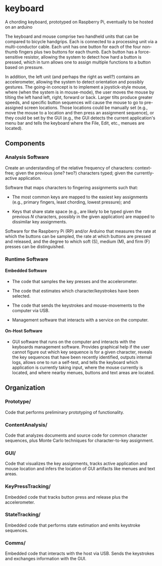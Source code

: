 # keyboard
A chording keyboard, prototyped on Raspberry Pi, eventually to be hosted on an arduino

The keyboard and mouse comprise two handheld units that can be compared to bicycle
handgrips. Each is connected to a processing unit via a multi-conductor cable. Each
unit has one button for each of the four non-thumb fingers plus two buttons for each
thumb. Each button has a force-sensitive resistor, allowing the system to detect how
hard a button is pressed, which in turn allows one to assign multiple functions to
a button based on pressure.

In addition, the left unit (and perhaps the right as well?) contains an accelerometer,
allowing the system to detect orientation and possibly gestures. The going-in concept
is to implement a joystick-style mouse, where (when the system is in mouse-mode), the
user moves the mouse by tilting the left hand left, right, forward or back. Larger tilts
produce greater speeds, and specific button sequences will cause the mouse to go to
pre-assigned screen locations. Those locations could be manually set (e.g., move the
mouse to a location and then press an assignment sequence), or they could be set by the
GUI (e.g., the GUI detects the current application's menu bar and tells the keyboard
where the File, Edit, etc., menues are located).

## Components

### Analysis Software

Create an understanding of the relative frequency of characters:
context-free; given the previous (one? two?) characters typed;
given the currently-active application.

Software that maps characters to fingering assignments such that:

*  The most common keys are mapped to the easiest key assignments (e.g.,
   primary fingers, least chording, lowest pressure); and

*  Keys that share state space (e.g., are likely to be typed given the
   previous *N* characters, possibly in the given application) are
   mapped to dissimilar key assignments.

Software for the Raspberry Pi (RP) and/or Arduino that measures the rate
at which the buttons can be sampled, the rate at which buttons are
pressed and released, and the degree to which soft (S), medium (M), and
firm (F) presses can be distinguished.

### Runtime Software

#### Embedded Software

*  The code that samples the key presses and the accelerometer.

*  The code that estimates which character/keystrokes have been
   selected.

*  The code that sends the keystrokes and mouse-movements to the
   computer via USB.

*  Management software that interacts with a service on the computer.

#### On-Host Software

*  GUI software that runs on the computer and interacts with the
   keyboards management software. Provides graphical help if the
   user cannot figure out which key sequence is for a given character,
   reveals the key sequences that have been recently identified,
   outputs internal logs, allows one to run a self-test, and tells the
   keyboard which application is currently taking input, where the mouse
   currently is located, and where nearby menues, buttons and text areas
   are located.

## Organization

### Prototype/

Code that performs preliminary prototyping of functionality.

### ContentAnalysis/

Code that analyzes documents and source code for common character sequences,
plus Monte Carlo techniques for character-to-key assignment.

### GUI/

Code that visualizes the key assignments, tracks active application and
mouse location and infers the location of GUI artifacts like menues and
text areas.

### KeyPressTracking/

Embedded code that tracks button press and release plus the accelerometer.

### StateTracking/

Embedded code that performs state estimation and emits keystroke sequences.

### Comms/

Embedded code that interacts with the host via USB. Sends the keystrokes and
exchanges information with the GUI.
